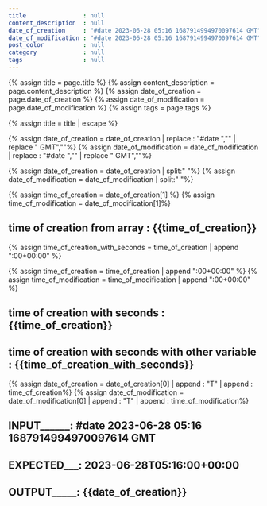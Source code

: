 ```yaml
---
title                : null
content_description  : null
date_of_creation     : "#date 2023-06-28 05:16 1687914994970097614 GMT"
date_of_modification : "#date 2023-06-28 05:16 1687914994970097614 GMT"
post_color           : null
category             : null
tags                 : null
---
```


<!-- BEGIN LIQUID -->

<!-- DECLARATION -->

{% assign title                = page.title %}
{% assign content_description  = page.content_description %}
{% assign date_of_creation     = page.date_of_creation %}
{% assign date_of_modification = page.date_of_modification %}
{% assign tags                 = page.tags %}

<!-- PROCESSING
 -->

{% assign title                = title | escape %}

<!-- PROCESSING > DATE
 -->

<!-- input                        = "#date 2023-06-28 05:16 1687914994970097614 GMT"
     output                       =       "2023-06-28T05:16:00+00:00"

-->

<!-- removing "#date " and " GMT"
                                 => "2023-06-28 05:16 1687914994970097614"
-->
{% assign date_of_creation       =  date_of_creation     | replace : "#date ","" | replace " GMT",""%}
{% assign date_of_modification   =  date_of_modification | replace : "#date ","" | replace " GMT",""%}

<!-- split date in array
                                => "[2023-06-28, 05:16, 1687914994970097614]"
-->
{% assign date_of_creation      =  date_of_creation     | split:" "%}
{% assign date_of_modification  =  date_of_modification | split:" "%}

<!-- getting time
                                => 05:16
-->

{% assign time_of_creation      =  date_of_creation[1]    %}
{% assign time_of_modification  =  date_of_modification[1]%}

## time of creation from array : {{time_of_creation}}

<!-- hour with seconds and Time difference
I won't calculate the seconds ... for now ?
                               => "05:16:00+00:00"
-->

{% assign time_of_creation_with_seconds  =  time_of_creation     | append ":00+00:00" %}

{% assign time_of_creation     =  time_of_creation     | append ":00+00:00" %}
{% assign time_of_modification =  time_of_modification | append ":00+00:00" %}

## time of creation with seconds : {{time_of_creation}}
## time of creation with seconds with other variable : {{time_of_creation_with_seconds}}

<!-- adding 'T' and hour to date
                               => "2023-06-28T05:16:00+00:00"
                      reference   "2023-06-28T05:16:00+00:00"
-->
<!--                               2023-06-28                          T             05:16:00+00:00
-->
{% assign date_of_creation      =  date_of_creation[0]     | append : "T" | append : time_of_creation%}
{% assign date_of_modification  =  date_of_modification[0] | append : "T" | append : time_of_modification%}

<!-- END LIQUID -->
## INPUT______: #date 2023-06-28 05:16 1687914994970097614 GMT
## EXPECTED___: 2023-06-28T05:16:00+00:00
## OUTPUT_____: {{date_of_creation}}
